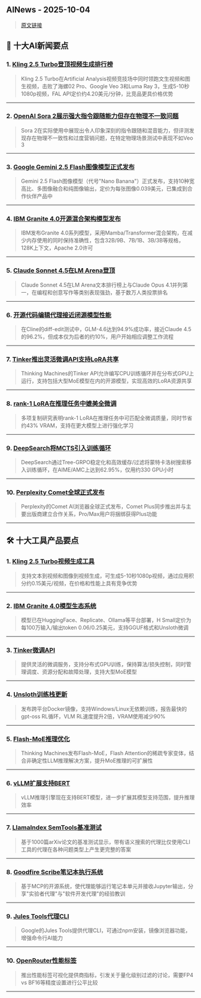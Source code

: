 ## AINews - 2025-10-04

> [原文链接](https://news.smol.ai/issues/25-10-02-not-much/)

## 📰 十大AI新闻要点

### 1. [Kling 2.5 Turbo登顶视频生成排行榜](https://twitter.com/ArtificialAnlys/status/1973570493753204953)
> Kling 2.5 Turbo在Artificial Analysis视频竞技场中同时领跑文生视频和图生视频，击败了海螺02 Pro、Google Veo 3和Luma Ray 3，生成5-10秒1080p视频，FAL API定价约4.20美元/分钟，比竞品更具价格优势

---

### 2. [OpenAI Sora 2展示强大指令跟随能力但存在物理不一致问题](https://twitter.com/altryne/status/1973568567489798144)
> Sora 2在实际使用中展现出令人印象深刻的指令跟随和混音能力，但评测发现存在物理不一致性和过度营销问题，在特定物理场景测试中表现不如Veo 3

---

### 3. [Google Gemini 2.5 Flash图像模型正式发布](https://twitter.com/sundarpichai/status/1973788714758517147)
> Gemini 2.5 Flash图像模型（代号"Nano Banana"）正式发布，支持10种宽高比、多图像融合和纯图像输出，定价为每张图像0.039美元，已集成到合作伙伴产品中

---

### 4. [IBM Granite 4.0开源混合架构模型发布](https://www.ibm.com/new/announcements/ibm-granite-4-0-hyper-efficient-high-performance-hybrid-models)
> IBM发布Granite 4.0系列模型，采用Mamba/Transformer混合架构，在减少内存使用的同时保持准确性，包含32B/9B、7B/1B、3B/3B等规格，128K上下文，Apache 2.0许可

---

### 5. [Claude Sonnet 4.5在LM Arena登顶](https://twitter.com/arena/status/1973828836510085385)
> Claude Sonnet 4.5在LM Arena文本排行榜上与Claude Opus 4.1并列第一，在编程和创意写作等类别表现强劲，基于数万人类投票排名

---

### 6. [开源代码编辑代理接近闭源模型性能](https://twitter.com/cline/status/1973870619013136850)
> 在Cline的diff-edit测试中，GLM-4.6达到94.9%成功率，接近Claude 4.5的96.2%，但成本仅为后者的约10%，用户开始相应调整工作流程

---

### 7. [Tinker推出灵活微调API支持LoRA共享](https://twitter.com/Smol_AI/status/1973622595124863044)
> Thinking Machines的Tinker API允许编写CPU训练循环并在分布式GPU上运行，支持包括大型MoE模型在内的开源模型，实现高效的LoRA资源共享

---

### 8. [rank-1 LoRA在推理任务中媲美全微调](https://twitter.com/zzlccc/status/1973612326747336767)
> 多项复制研究表明rank-1 LoRA在推理任务中可匹配全微调质量，同时节省约43% VRAM，支持在更大模型上进行强化学习

---

### 9. [DeepSearch将MCTS引入训练循环](https://twitter.com/omarsar0/status/1973781658772951320)
> DeepSearch通过Tree-GRPO稳定化和高效缓存/过滤将蒙特卡洛树搜索移入训练循环，在AIME/AMC上达到62.95%，仅用约330 GPU小时

---

### 10. [Perplexity Comet全球正式发布](https://twitter.com/perplexity_ai/status/1973795224960032857)
> Perplexity的Comet AI浏览器全球正式发布，Comet Plus同步推出并与主要出版商建立合作关系，Pro/Max用户将捆绑获得Plus功能

---

## 🛠️ 十大工具产品要点

### 1. [Kling 2.5 Turbo视频生成工具](https://twitter.com/Kling_ai/status/1973581864679121374)
> 支持文本到视频和图像到视频生成，可生成5-10秒1080p视频，通过应用积分约0.15美元/视频，在价格和性能上具有竞争优势

---

### 2. [IBM Granite 4.0模型生态系统](https://huggingface.co/collections/ibm-granite/granite-40-language-models-6811a18b820ef362d9e5a82c3)
> 模型已在HuggingFace、Replicate、Ollama等平台部署，H Small定价为每100万输入/输出token 0.06/0.25美元，支持GGUF格式和Unsloth微调

---

### 3. [Tinker微调API](https://twitter.com/TheTuringPost/status/1973827605448306883)
> 提供灵活的微调服务，支持分布式GPU训练，保持算法/损失控制，同时管理调度、资源分配和故障处理，支持大型MoE模型

---

### 4. [Unsloth训练栈更新](https://docs.unsloth.ai/new/how-to-train-llms-with-unsloth-and-docker)
> 发布跨平台Docker镜像，支持Windows/Linux无依赖训练，报告最快的gpt-oss RL循环，VLM RL速度提升2倍，VRAM使用减少90%

---

### 5. [Flash-MoE推理优化](https://flash-moe.github.io/)
> Thinking Machines发布Flash-MoE，Flash Attention的稀疏专家变体，结合非确定性LLM推理解决方案，提升MoE推理的可扩展性

---

### 6. [vLLM扩展支持BERT](https://twitter.com/vllm_project/status/1973805307878142297)
> vLLM推理引擎现在支持BERT模型，进一步扩展其模型支持范围，提升推理效率

---

### 7. [LlamaIndex SemTools基准测试](https://twitter.com/llama_index/status/1973783798044307741)
> 基于1000篇arXiv论文的基准测试显示，带有语义搜索的代理比仅使用CLI工具的代理在各种问题类型上产生更完整的答案

---

### 8. [Goodfire Scribe笔记本执行系统](https://twitter.com/GoodfireAI/status/1973789154174754877)
> 基于MCP的开源系统，使代理能够运行笔记本单元并接收Jupyter输出，分享"实验者代理"与"软件开发代理"的经验教训

---

### 9. [Jules Tools代理CLI](https://twitter.com/julesagent/status/1973812188977508755)
> Google的Jules Tools提供代理CLI，可通过npm安装，镜像浏览器功能，增强命令行AI能力

---

### 10. [OpenRouter性能标签](https://x.com/OpenRouterAI/status/1773733582763069916)
> 推出性能标签可视化提供商指标，引发关于量化级别过滤的讨论，需要FP4 vs BF16等精度设置进行公平比较

---